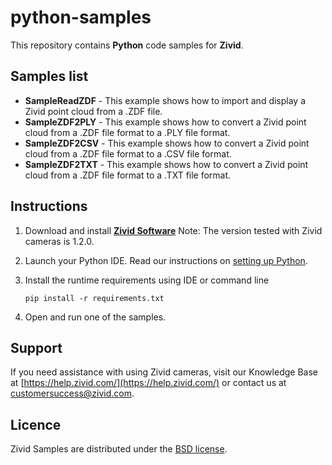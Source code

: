 # python-samples

This repository contains **Python** code samples for **Zivid**.

## Samples list

- **SampleReadZDF** - This example shows how to import and display a Zivid point cloud from a .ZDF file.
- **SampleZDF2PLY** - This example shows how to convert a Zivid point cloud from a .ZDF file format to a .PLY file format.
- **SampleZDF2CSV** - This example shows how to convert a Zivid point cloud from a .ZDF file format to a .CSV file format.
- **SampleZDF2TXT** - This example shows how to convert a Zivid point cloud from a .ZDF file format to a .TXT file format.

## Instructions

1. Download and install [**Zivid Software**](https://www.zivid.com/downloads)
Note: The version tested with Zivid cameras is 1.2.0.

2. Launch your Python IDE. Read our instructions on [setting up Python](https://zivid.atlassian.net/wiki/spaces/ZividKB/pages/427556/Setting+up+Python).

3. Install the runtime requirements using IDE or command line

       pip install -r requirements.txt

3. Open and run one of the samples.

## Support
If you need assistance with using Zivid cameras, visit our Knowledge Base at [https://help.zivid.com/](https://help.zivid.com/) or contact us at [customersuccess@zivid.com](mailto:customersuccess@zivid.com).

## Licence
Zivid Samples are distributed under the [BSD license](LICENSE).